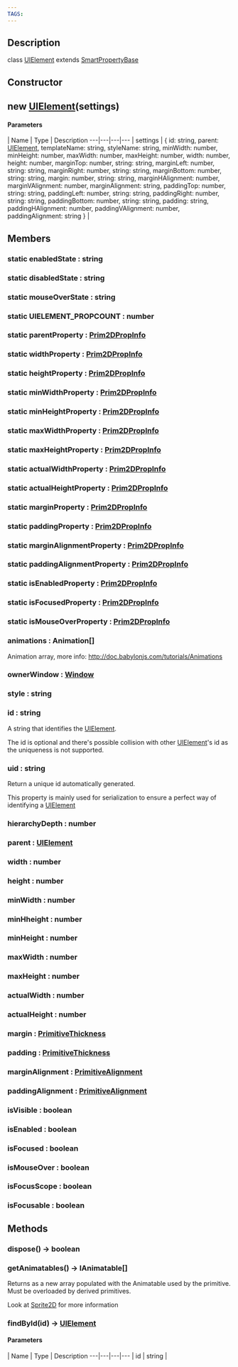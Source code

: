 ```yaml
---
TAGS:
---
```

## Description

class [UIElement](/classes/2.0/UIElement) extends [SmartPropertyBase](/classes/2.0/SmartPropertyBase)



## Constructor

## new [UIElement](/classes/2.0/UIElement)(settings)



#### Parameters
 | Name | Type | Description
---|---|---|---
 | settings | { id: string,  parent: [UIElement](/classes/2.0/UIElement),  templateName: string,  styleName: string,  minWidth: number,  minHeight: number,  maxWidth: number,  maxHeight: number,  width: number,  height: number,  marginTop: number,  string: string,  marginLeft: number,  string: string,  marginRight: number,  string: string,  marginBottom: number,  string: string,  margin: number,  string: string,  marginHAlignment: number,  marginVAlignment: number,  marginAlignment: string,  paddingTop: number,  string: string,  paddingLeft: number,  string: string,  paddingRight: number,  string: string,  paddingBottom: number,  string: string,  padding: string,  paddingHAlignment: number,  paddingVAlignment: number,  paddingAlignment: string } | 

## Members

### static enabledState : string



### static disabledState : string



### static mouseOverState : string



### static UIELEMENT_PROPCOUNT : number



### static parentProperty : [Prim2DPropInfo](/classes/2.0/Prim2DPropInfo)



### static widthProperty : [Prim2DPropInfo](/classes/2.0/Prim2DPropInfo)



### static heightProperty : [Prim2DPropInfo](/classes/2.0/Prim2DPropInfo)



### static minWidthProperty : [Prim2DPropInfo](/classes/2.0/Prim2DPropInfo)



### static minHeightProperty : [Prim2DPropInfo](/classes/2.0/Prim2DPropInfo)



### static maxWidthProperty : [Prim2DPropInfo](/classes/2.0/Prim2DPropInfo)



### static maxHeightProperty : [Prim2DPropInfo](/classes/2.0/Prim2DPropInfo)



### static actualWidthProperty : [Prim2DPropInfo](/classes/2.0/Prim2DPropInfo)



### static actualHeightProperty : [Prim2DPropInfo](/classes/2.0/Prim2DPropInfo)



### static marginProperty : [Prim2DPropInfo](/classes/2.0/Prim2DPropInfo)



### static paddingProperty : [Prim2DPropInfo](/classes/2.0/Prim2DPropInfo)



### static marginAlignmentProperty : [Prim2DPropInfo](/classes/2.0/Prim2DPropInfo)



### static paddingAlignmentProperty : [Prim2DPropInfo](/classes/2.0/Prim2DPropInfo)



### static isEnabledProperty : [Prim2DPropInfo](/classes/2.0/Prim2DPropInfo)



### static isFocusedProperty : [Prim2DPropInfo](/classes/2.0/Prim2DPropInfo)



### static isMouseOverProperty : [Prim2DPropInfo](/classes/2.0/Prim2DPropInfo)



### animations : Animation[]

Animation array, more info: http://doc.babylonjs.com/tutorials/Animations

### ownerWindow : [Window](/classes/2.0/Window)



### style : string



### id : string

A string that identifies the [UIElement](/classes/2.0/UIElement).

The id is optional and there's possible collision with other [UIElement](/classes/2.0/UIElement)'s id as the uniqueness is not supported.

### uid : string

Return a unique id automatically generated.

This property is mainly used for serialization to ensure a perfect way of identifying a [UIElement](/classes/2.0/UIElement)

### hierarchyDepth : number



### parent : [UIElement](/classes/2.0/UIElement)



### width : number



### height : number



### minWidth : number



### minHheight : number



### minHeight : number



### maxWidth : number



### maxHeight : number



### actualWidth : number



### actualHeight : number



### margin : [PrimitiveThickness](/classes/2.0/PrimitiveThickness)



### padding : [PrimitiveThickness](/classes/2.0/PrimitiveThickness)



### marginAlignment : [PrimitiveAlignment](/classes/2.0/PrimitiveAlignment)



### paddingAlignment : [PrimitiveAlignment](/classes/2.0/PrimitiveAlignment)



### isVisible : boolean



### isEnabled : boolean



### isFocused : boolean



### isMouseOver : boolean



### isFocusScope : boolean



### isFocusable : boolean



## Methods

### dispose() &rarr; boolean


### getAnimatables() &rarr; IAnimatable[]

Returns as a new array populated with the Animatable used by the primitive. Must be overloaded by derived primitives.

Look at [Sprite2D](/classes/2.0/Sprite2D) for more information
### findById(id) &rarr; [UIElement](/classes/2.0/UIElement)



#### Parameters
 | Name | Type | Description
---|---|---|---
 | id | string | 

